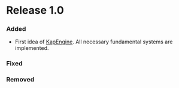 # Release 1.0

### Added

* First idea of ​​[KapEngine](https://github.com/benji-35/KapEngine). All necessary fundamental systems are implemented.

### Fixed

### Removed
